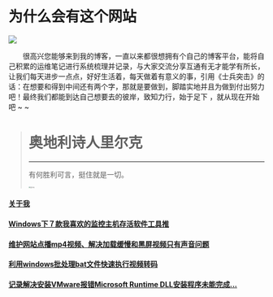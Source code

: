 # 为什么会有这个网站

<img src="https://i.ibb.co/fDT7Gmc/logo.png">

&emsp;&emsp;很高兴您能够来到我的博客，一直以来都很想拥有个自己的博客平台，能将自己积累的运维笔记进行系统梳理并记录，与大家交流分享互通有无才能学有所长，让我们每天进步一点点，好好生活着，每天做着有意义的事，引用《士兵突击》的话：在想要和得到中间还有两个字，那就是要做到，脚踏实地并且为做到付出努力吧！最终我们都能到达自己想要去的彼岸，致知力行，始于足下 ，就从现在开始吧 ~ ~

> # 奥地利诗人里尔克
>
> ----
>
> 有何胜利可言，挺住就是一切。
>
> <img src="https://i.ibb.co/GcZ9WQy/20240922170354.jpg" alt="里尔克" style="zoom: 20%;" /> 



#### [关于我](https://mp.weixin.qq.com/s?__biz=MzI2MjUzMzU2MQ==&mid=2247483808&idx=1&sn=3a71afb038e39b4367254215a8b17be8&chksm=ea48f976dd3f7060dc2dc2b84904dc92429b6a0fbf21115f0d4d6d91f312e0133cd179fe0e37#rd)

#### [Windows下７款我喜欢的监控主机存活软件工具推](https://mp.weixin.qq.com/s?__biz=MzI2MjUzMzU2MQ==&mid=2247483710&idx=1&sn=341f5b24421f39b0bd1f9027502de0bb&chksm=ea48f9e8dd3f70fe301ec645f516a8a6996d56bf32c64407fb4ff0671d076fb6c3b9c316bdb7#rd)

#### [维护网站点播mp4视频、解决加载缓慢和黑屏视频只有声音问题](https://mp.weixin.qq.com/s?__biz=MzI2MjUzMzU2MQ==&mid=2247483716&idx=1&sn=7f8ad39a69f9750c56679b2e6169fd9a&chksm=ea48f992dd3f7084cb05c30187c89cd7f513e65a821173a2d8b3f265048fc859b228344f647d#rd)

#### [利用windows批处理bat文件快速执行视频转码](https://mp.weixin.qq.com/s?__biz=MzI2MjUzMzU2MQ==&mid=2247483734&idx=1&sn=a15fda0ffdd27da10fcf844efc07c5cb&chksm=ea48f980dd3f70967ef115758ba58a3a22f1ea0383b8812c4a11b90fc3424c0db58af4efbc8f#rd)

#### [记录解决安装VMware报错Microsoft Runtime DLL安装程序未能完成...](https://mp.weixin.qq.com/s?__biz=MzI2MjUzMzU2MQ==&mid=2247483760&idx=1&sn=191e4f693a5389ac37e061d763c400fd&chksm=ea48f9a6dd3f70b0a7fac27e16ed593a8b56b9189d9ef0c1c3e1908062b74198ed22f41ca21f#rd)







